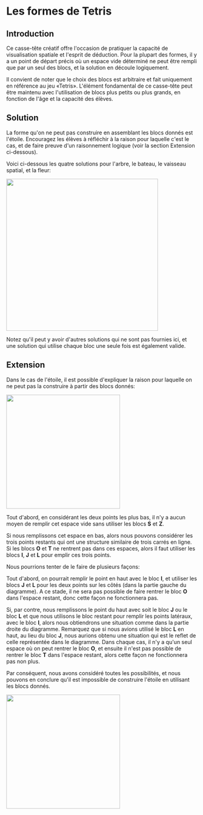 # Les formes de Tetris

## Introduction

Ce casse-tête créatif offre l'occasion de pratiquer la capacité de visualisation spatiale et l'esprit de déduction. Pour la plupart des formes, il y a un point de départ précis où un espace vide déterminé ne peut être rempli que par un seul des blocs, et la solution en découle logiquement.

Il convient de noter que le choix des blocs est arbitraire et fait uniquement en référence au jeu «Tetris». L'élément fondamental de ce casse-tête peut être maintenu avec l'utilisation de blocs plus petits ou plus grands, en fonction de l'âge et la capacité des élèves.

## Solution

La forme qu'on ne peut pas construire en assemblant les blocs donnés est l'étoile. Encouragez les élèves à réfléchir à la raison pour laquelle c'est le cas, et de faire preuve d'un raisonnement logique (voir la section Extension ci-dessous).

Voici ci-dessous les quatre solutions pour l'arbre, le bateau, le vaisseau spatial, et la fleur:

<img src="https://github.com/supportingami/sami-maths-club/blob/master/maths-club-pack/images/tetris-shapes-3.png?raw=true" width=400>

Notez qu'il peut y avoir d'autres solutions qui ne sont pas fournies ici, et une solution qui utilise chaque bloc une seule fois est également valide.

## Extension

Dans le cas de l'étoile, il est possible d'expliquer la raison pour laquelle on ne peut pas la construire à partir des blocs donnés:

<img src="https://github.com/supportingami/sami-maths-club/blob/master/maths-club-pack/images/tetris-shapes-1.png?raw=true" width=300>

Tout d'abord, en considérant les deux points les plus bas, il n'y a aucun moyen de remplir cet espace vide sans utiliser les blocs **S** et **Z**.

Si nous remplissons cet espace en bas, alors nous pouvons considérer les trois points restants qui ont une structure similaire de trois carrés en ligne. Si les blocs **O** et **T** ne rentrent pas dans ces espaces, alors il faut utiliser les blocs **I**, **J** et **L** pour emplir ces trois points.

Nous pourrions tenter de le faire de plusieurs façons:

Tout d'abord, on pourrait remplir le point en haut avec le bloc **I**, et utiliser les blocs **J** et **L** pour les deux points sur les côtés (dans la partie gauche du diagramme). A ce stade, il ne sera pas possible de faire rentrer le bloc **O** dans l'espace restant, donc cette façon ne fonctionnera pas.

Si, par contre, nous remplissons le point du haut avec soit le bloc **J** ou le bloc **L** et que nous utilisons le bloc restant pour remplir les points latéraux, avec le bloc **I**, alors nous obtiendrons une situation comme dans la partie droite du diagramme. Remarquez que si nous avions utilisé le bloc **L** en haut, au lieu du bloc **J**, nous aurions obtenu une situation qui est le reflet de celle représentée dans le diagramme. Dans chaque cas, il n'y a qu'un seul espace où on peut rentrer le bloc **O**, et ensuite il n'est pas possible de rentrer le bloc **T** dans l'espace restant, alors cette façon ne fonctionnera pas non plus.

Par conséquent, nous avons considéré toutes les possibilités, et nous pouvons en conclure qu'il est impossible de construire l'étoile en utilisant les blocs donnés.

<img src="https://github.com/supportingami/sami-maths-club/blob/master/maths-club-pack/images/tetris-shapes-4.png?raw=true" width=300>
